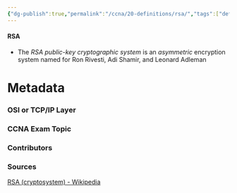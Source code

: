 ```yaml
---
{"dg-publish":true,"permalink":"/ccna/20-definitions/rsa/","tags":["defs_ccna"],"created":"2023-11-07T13:55:00.000-08:00","updated":"2023-11-07T13:59:13.000-08:00"}
---
```


#### RSA
- The *RSA public-key cryptographic system* is an *asymmetric* encryption system named for Ron Rivesti, Adi Shamir, and Leonard Adleman







# Metadata
### OSI or TCP/IP Layer

### CCNA Exam Topic

### Contributors

### Sources
[RSA (cryptosystem) - Wikipedia](https://en.wikipedia.org/wiki/RSA_(cryptosystem))
